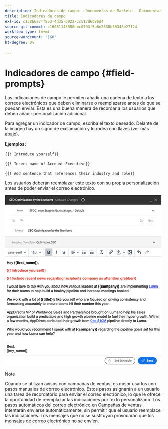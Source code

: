 ```yaml
---
description: Indicadores de campo - Documentos de Marketo - Documentación del producto
title: Indicadores de campo
exl-id: c138b627-f853-4d35-b022-cc517d6b86d4
source-git-commit: c16081143588ebc0793f5b6e2630b58348e27124
workflow-type: tm+mt
source-wordcount: '160'
ht-degree: 0%

---
```


# Indicadores de campo {#field-prompts}

Las indicaciones de campo le permiten añadir una cadena de texto a los correos electrónicos que deben eliminarse o reemplazarse antes de que se puedan enviar. Esta es una buena manera de recordar a los usuarios que deben añadir personalización adicional.

Para agregar un indicador de campo, escriba el texto deseado. Delante de la imagen hay un signo de exclamación y lo rodea con llaves (ver más abajo).

**Ejemplos:**

`{{! Introduce yourself}}`

`{{! Insert name of Account Executive}}`

`{{! Add sentence that references their industry and role}}`

<p>Los usuarios deberán reemplazar este texto con su propia personalización antes de poder enviar el correo electrónico.

![](assets/field-prompts-1.png)

>[!NOTE]
>
>Cuando se utilizan avisos con campañas de ventas, es mejor usarlos con pasos manuales de correo electrónico. Estos pasos asignarán a un usuario una tarea de recordatorio para enviar el correo electrónico, lo que le ofrece la oportunidad de reemplazar las indicaciones por texto personalizado. Los pasos automáticos del correo electrónico en Campañas de ventas intentarán enviarse automáticamente, sin permitir que el usuario reemplace las indicaciones. Los mensajes que no se sustituyan provocarán que los mensajes de correo electrónico no se envíen.
